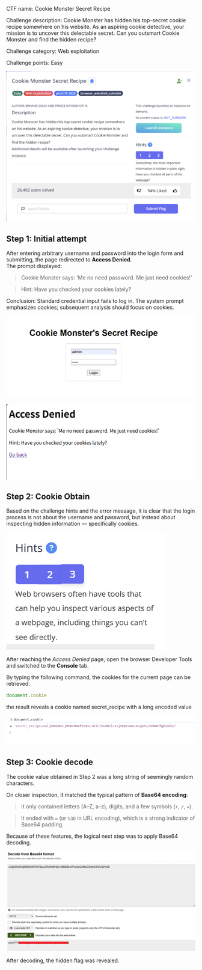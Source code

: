 CTF name: Cookie Monster Secret Recipe

Challenge description: Cookie Monster has hidden his top-secret cookie recipe somewhere on his website. As an aspiring cookie detective, your mission is to uncover this delectable secret. Can you outsmart Cookie Monster and find the hidden recipe?

Challenge category: Web exploitation

Challenge points: Easy

![Image1](description.png)

## Step 1: Initial attempt

After entering arbitrary username and password into the login form and submitting, the page redirected to **Access Denied**.  
The prompt displayed:  

> Cookie Monster says: ‘Me no need password. Me just need cookies!’

> Hint: Have you checked your cookies lately?  

Conclusion: Standard credential input fails to log in. The system prompt emphasizes cookies; subsequent analysis should focus on cookies.

![Image2](1.png)

![Image3](2.png)

## Step 2: Cookie Obtain

Based on the challenge hints and the error message, it is clear that the login process is not about the username and password, but instead about inspecting hidden information — specifically cookies.  

![login page](3.png)

After reaching the *Access Denied* page, open the browser Developer Tools and switched to the **Console** tab.

By typing the following command, the cookies for the current page can be retrieved:

```javascript
document.cookie
```

the result reveals a cookie named secret_recipe with a long encoded value

![Image4](4.png)

## Step 3: Cookie decode

The cookie value obtained in Step 2 was a long string of seemingly random characters.  

On closer inspection, it matched the typical pattern of **Base64 encoding**:  

> It only contained letters (A–Z, a–z), digits, and a few symbols (`+`, `/`, `=`).
  
> It ended with `=` (or `%3D` in URL encoding), which is a strong indicator of Base64 padding.

Because of these features, the logical next step was to apply Base64 decoding.

![Image5](5.png)

After decoding, the hidden flag was revealed.
